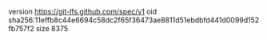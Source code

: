 version https://git-lfs.github.com/spec/v1
oid sha256:11effb8c44e6694c58dc2f65f36473ae8811d51ebdbfd441d0099d152fb757f2
size 8375
